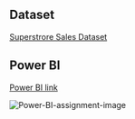 ## Dataset 
<a href="https://github.com/KetchupBruh/INT214-STATISTICS-FOR-IT/blob/main/Superstore%20Sales%20Dataset.csv"> Superstrore Sales Dataset </a> </br>

## Power BI
<a href="https://github.com/KetchupBruh/INT214-STATISTICS-FOR-IT/blob/main/images%20and%20dataset/Power-BI-assignment-image.png">
Power BI link </a>

![Power-BI-assignment-image]([https://github.com/KetchupBruh/INT214-STATISTICS-FOR-IT/blob/main/Power-BI-assignment-image.png](https://github.com/KetchupBruh/INT214-STATISTICS-FOR-IT/blob/main/images%20and%20dataset/Power-BI-assignment-image.png))
